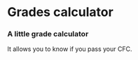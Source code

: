 # Grades calculator

### A little **grade** calculator
It allows you to know if you pass your CFC.


